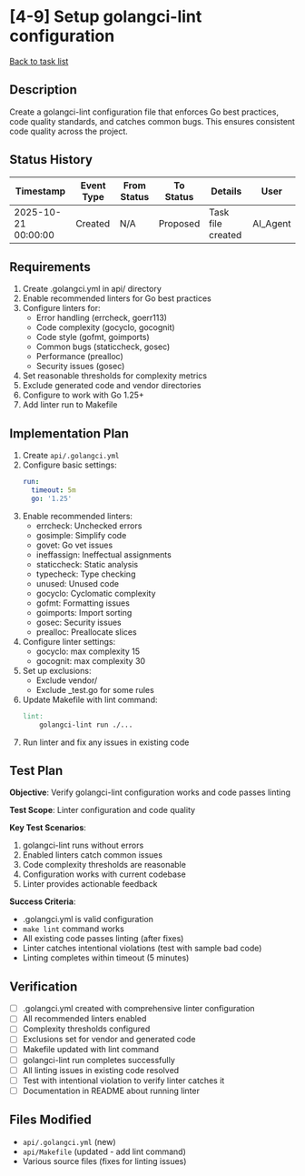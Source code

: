 # [4-9] Setup golangci-lint configuration

[Back to task list](./tasks.md)

## Description

Create a golangci-lint configuration file that enforces Go best practices, code quality standards, and catches common bugs. This ensures consistent code quality across the project.

## Status History

| Timestamp | Event Type | From Status | To Status | Details | User |
|-----------|------------|-------------|-----------|---------|------|
| 2025-10-21 00:00:00 | Created | N/A | Proposed | Task file created | AI_Agent |

## Requirements

1. Create .golangci.yml in api/ directory
2. Enable recommended linters for Go best practices
3. Configure linters for:
   - Error handling (errcheck, goerr113)
   - Code complexity (gocyclo, gocognit)
   - Code style (gofmt, goimports)
   - Common bugs (staticcheck, gosec)
   - Performance (prealloc)
   - Security issues (gosec)
4. Set reasonable thresholds for complexity metrics
5. Exclude generated code and vendor directories
6. Configure to work with Go 1.25+
7. Add linter run to Makefile

## Implementation Plan

1. Create `api/.golangci.yml`
2. Configure basic settings:
   ```yaml
   run:
     timeout: 5m
     go: '1.25'
   ```
3. Enable recommended linters:
   - errcheck: Unchecked errors
   - gosimple: Simplify code
   - govet: Go vet issues
   - ineffassign: Ineffectual assignments
   - staticcheck: Static analysis
   - typecheck: Type checking
   - unused: Unused code
   - gocyclo: Cyclomatic complexity
   - gofmt: Formatting issues
   - goimports: Import sorting
   - gosec: Security issues
   - prealloc: Preallocate slices
4. Configure linter settings:
   - gocyclo: max complexity 15
   - gocognit: max complexity 30
5. Set up exclusions:
   - Exclude vendor/
   - Exclude _test.go for some rules
6. Update Makefile with lint command:
   ```makefile
   lint:
       golangci-lint run ./...
   ```
7. Run linter and fix any issues in existing code

## Test Plan

**Objective**: Verify golangci-lint configuration works and code passes linting

**Test Scope**: Linter configuration and code quality

**Key Test Scenarios**:
1. golangci-lint runs without errors
2. Enabled linters catch common issues
3. Code complexity thresholds are reasonable
4. Configuration works with current codebase
5. Linter provides actionable feedback

**Success Criteria**:
- .golangci.yml is valid configuration
- `make lint` command works
- All existing code passes linting (after fixes)
- Linter catches intentional violations (test with sample bad code)
- Linting completes within timeout (5 minutes)

## Verification

- [ ] .golangci.yml created with comprehensive linter configuration
- [ ] All recommended linters enabled
- [ ] Complexity thresholds configured
- [ ] Exclusions set for vendor and generated code
- [ ] Makefile updated with lint command
- [ ] golangci-lint run completes successfully
- [ ] All linting issues in existing code resolved
- [ ] Test with intentional violation to verify linter catches it
- [ ] Documentation in README about running linter

## Files Modified

- `api/.golangci.yml` (new)
- `api/Makefile` (updated - add lint command)
- Various source files (fixes for linting issues)

